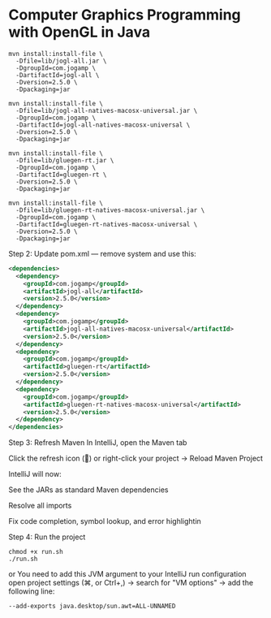 # Computer Graphics Programming with OpenGL in Java

```shell
mvn install:install-file \
  -Dfile=lib/jogl-all.jar \
  -DgroupId=com.jogamp \
  -DartifactId=jogl-all \
  -Dversion=2.5.0 \
  -Dpackaging=jar

mvn install:install-file \
  -Dfile=lib/jogl-all-natives-macosx-universal.jar \
  -DgroupId=com.jogamp \
  -DartifactId=jogl-all-natives-macosx-universal \
  -Dversion=2.5.0 \
  -Dpackaging=jar

mvn install:install-file \
  -Dfile=lib/gluegen-rt.jar \
  -DgroupId=com.jogamp \
  -DartifactId=gluegen-rt \
  -Dversion=2.5.0 \
  -Dpackaging=jar

mvn install:install-file \
  -Dfile=lib/gluegen-rt-natives-macosx-universal.jar \
  -DgroupId=com.jogamp \
  -DartifactId=gluegen-rt-natives-macosx-universal \
  -Dversion=2.5.0 \
  -Dpackaging=jar

```

Step 2: Update pom.xml — remove <scope>system</scope> and use this:
```xml
<dependencies>
  <dependency>
    <groupId>com.jogamp</groupId>
    <artifactId>jogl-all</artifactId>
    <version>2.5.0</version>
  </dependency>
  <dependency>
    <groupId>com.jogamp</groupId>
    <artifactId>jogl-all-natives-macosx-universal</artifactId>
    <version>2.5.0</version>
  </dependency>
  <dependency>
    <groupId>com.jogamp</groupId>
    <artifactId>gluegen-rt</artifactId>
    <version>2.5.0</version>
  </dependency>
  <dependency>
    <groupId>com.jogamp</groupId>
    <artifactId>gluegen-rt-natives-macosx-universal</artifactId>
    <version>2.5.0</version>
  </dependency>
</dependencies>

```
Step 3: Refresh Maven
In IntelliJ, open the Maven tab

Click the refresh icon (🔄) or right-click your project → Reload Maven Project

IntelliJ will now:

See the JARs as standard Maven dependencies

Resolve all imports

Fix code completion, symbol lookup, and error highlightin

Step 4: Run the project
```shell
chmod +x run.sh 
./run.sh
```
or
You need to add this JVM argument to your IntelliJ run configuration
open project settings (⌘, or Ctrl+,) → search for "VM options" → add the following line:
```shell
--add-exports java.desktop/sun.awt=ALL-UNNAMED

```
